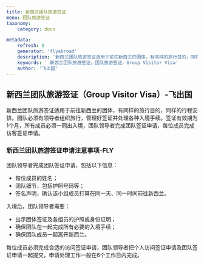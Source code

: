 ```yaml
---
title: 新西兰团队旅游签证
menu: 团队旅游签证
taxonomy:
    category: docs

metadata:
    refresh: 0
    generator: 'flyabroad'
    description: '新西兰团队旅游签证适用于前往新西兰的团体，有同样的旅行目的，同样的行程安排。团队必须有领导者组织旅行，管理好签证并处理各种入境手续。签证有效期为1个月，所有成员必须一同出入境，团队领导者完成团队签证申请，每位成员完成访客签证申请。'
    keywords: ' 新西兰团队旅游签证，团队旅游签证，Group Visitor Visa'
    author: '飞出国'
---
```


## 新西兰团队旅游签证（Group Visitor Visa）-飞出国

新西兰团队旅游签证适用于前往新西兰的团体，有同样的旅行目的，同样的行程安排。团队必须有领导者组织旅行，管理好签证并处理各种入境手续。签证有效期为1个月，所有成员必须一同出入境，团队领导者完成团队签证申请，每位成员完成访客签证申请。

### 新西兰团队旅游签证申请注意事项-FLY

团队领导者完成团队签证申请，包括以下信息：

* 每位成员的姓名；
* 团队细节，包括护照号码等；
* 签名声明，确认该小组成员打算在同一天、同一时间前往新西兰。

入境后，团队领导者需要：

* 出示团体签证及各组员的护照或身份证明；
* 确保团队在一起完成所有必要的入境手续；
* 确保团队成员一起离开新西兰。

每位成员必须完成合适的访问签证申请，团队领导者把个人访问签证申请及团队签证申请一起提交。申请处理工作一般在6个工作日内完成。




